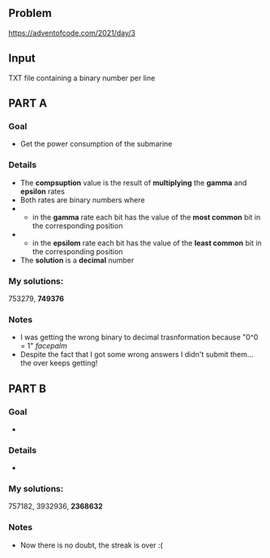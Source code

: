 ## Problem

https://adventofcode.com/2021/day/3

## Input

TXT file containing a binary number per line

## **PART A**

### Goal
+ Get the power consumption of the submarine

### Details
+ The **compsuption** value is the result of **multiplying** the **gamma** and **epsilon** rates
+ Both rates are binary numbers where
+ + in the **gamma** rate each bit has the value of the **most common** bit in the corresponding position
+ + in the **epsilom** rate each bit has the value of the **least common** bit in the corresponding position
+ The **solution** is a **decimal** number

### My solutions:

753279, **749376**

### Notes
+ I was getting the wrong binary to decimal trasnformation because "0^0 = 1" *facepalm*
+ Despite the fact that I got some wrong answers I didn't submit them... the over keeps getting!

## **PART B**

### Goal
+ 

### Details
+

### My solutions:

757182, 3932936, **2368632**

### Notes
+ Now there is no doubt, the streak is over :(
